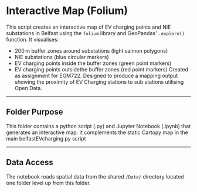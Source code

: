 # Interactive Map (Folium)

This script creates an interactive map of EV charging points and NIE substations in Belfast using the `folium` library and GeoPandas' `.explore()` function. It visualises:

- 200 m buffer zones around substations (light salmon polygons)
- NIE substations (blue circular markers)
- EV charging points inside the buffer zones (green point markers)
- EV charging points outsidethe buffer zones (red point markers)
Created as assignment for EGM722. Designed to produce a mapping output showing the proximity of EV Charging stations to sub stations utilising Open Data. 
---

## Folder Purpose

This folder contains a python script (.py) and Jupyter Notebook (.ipynb) that generates an interactive map. It complements the static Cartopy map in the main belfastEVcharging.py script

---

## Data Access

The notebook reads spatial data from the shared `/Data/` directory located one folder level up from this folder.
